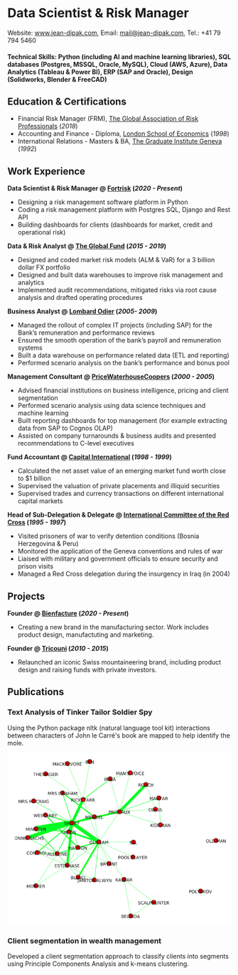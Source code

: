 # Data Scientist & Risk Manager

Website: www.jean-dipak.com, Email: <mail@jean-dipak.com>, Tel.: +41 79 794 5460

#### Technical Skills: Python (including AI and machine learning libraries), SQL databases (Postgres, MSSQL, Oracle, MySQL), Cloud (AWS, Azure), Data Analytics (Tableau & Power BI), ERP (SAP and Oracle), Design (Solidworks, Blender & FreeCAD)

## Education & Certifications

- Financial Risk Manager (FRM), [The Global Association of Risk Professionals](https://www.garp.org/) (_2018_)
- Accounting and Finance - Diploma, [London School of Economics](https://www.lse.ac.uk/) (_1998_)
- International Relations - Masters & BA, [The Graduate Institute Geneva](https://www.graduateinstitute.ch/) (_1992_)

## Work Experience

**Data Scientist & Risk Manager @ [Fortrisk](https://fortrisk.com) (_2020 - Present_)**
- Designing a risk management software platform in Python
- Coding a risk management platform with Postgres SQL, Django and Rest API
- Building dashboards for clients (dashboards for market, credit and operational risk)

**Data & Risk Analyst @ [The Global Fund](https://www.theglobalfund.org) (_2015 - 2019_)**
- Designed and coded market risk models (ALM & VaR) for a 3 billion dollar FX portfolio
- Designed and built data warehouses to improve risk management and analytics
- Implemented audit recommendations, mitigated risks via root cause analysis and drafted operating procedures

**Business Analyst @ [Lombard Odier](https://www.lombardodier.com) (_2005- 2009_)**
- Managed the rollout of complex IT projects (including SAP) for the Bank’s remuneration and performance reviews
- Ensured the smooth operation of the bank’s payroll and remuneration systems
- Built a data warehouse on performance related data (ETL and reporting)
- Performed scenario analysis on the bank’s performance and bonus pool

**Management Consultant @ [PriceWaterhouseCoopers](https://www.pwc.com) (_2000 - 2005_)**
- Advised financial institutions on business intelligence, pricing and client segmentation
- Performed scenario analysis using data science techniques and machine learning
- Built reporting dashboards for top management (for example extracting data from SAP to Cognos OLAP)
- Assisted on company turnarounds & business audits and presented recommendations to C-level executives

**Fund Accountant @ [Capital International](https://www.capitalgroup.com) (_1998 - 1999_)**
- Calculated the net asset value of an emerging market fund worth close to $1 billion
- Supervised the valuation of private placements and illiquid securities
- Supervised trades and currency transactions on different international capital markets

**Head of Sub-Delegation & Delegate @ [International Committee of the Red Cross](https://www.ICRC.org) (_1995 - 1997_)**
- Visited prisoners of war to verify detention conditions (Bosnia Herzegovina & Peru)
- Monitored the application of the Geneva conventions and rules of war
- Liaised with military and government officials to ensure security and prison visits
- Managed a Red Cross delegation during the insurgency in Iraq (in 2004)
  
## Projects

**Founder @ [Bienfacture](https://www.bienfacture.com) (_2020 - Present_)**
- Creating a new brand in the manufacturing sector. Work includes product design, manufactuting and marketing.

**Founder @ [Tricouni](https://web-production-47f7.up.railway.app) (_2010 - 2015_)**
- Relaunched an iconic Swiss mountaineering brand, including product design and raising funds with private investors.

## Publications

### Text Analysis of Tinker Tailor Soldier Spy

Using the Python package nltk (natural language tool kit) interactions between characters of John le Carré's book are mapped to help identify the mole.

![Project 1](/assets/img/TinkerTailorSoldierSpy_1.png)

### Client segmentation in wealth management

Developed a client segmentation approach to classify clients into segments using Principle Components Analysis and k-means clustering.
